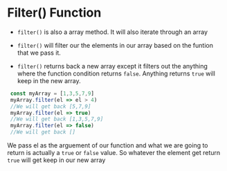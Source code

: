 # Filter() Function 

*  `filter()` is also a array method. It will also iterate through an array

* `filter()` will filter our the elements in our array based on the funtion that we pass it.

* `filter()` returns back a new array except it filters out the anything where the function condition returns `false`. Anything returns `true` will keep in the new array.

```javascript
 const myArray = [1,3,5,7,9]
 myArray.filter(el => el > 4)
 //We will get back [5,7,9]
 myArray.filter(el => true)
 //We will get back [1,3,5,7,9]
 myArray.filter(el => false)
 //We will get back []
```

We pass el as the arguement of our function and what we are going to return is actually a `true` or `false` value. So whatever the element get return `true` will get keep in our new array
